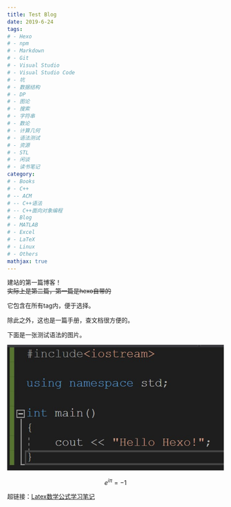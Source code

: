 ```yaml
---
title: Test Blog
date: 2019-6-24
tags: 
# - Hexo
# - npm
# - Markdown
# - Git
# - Visual Studio
# - Visual Studio Code
# - 坑
# - 数据结构
# - DP
# - 图论
# - 搜索
# - 字符串
# - 数论
# - 计算几何
# - 语法测试
# - 资源
# - STL
# - 闲谈
# - 读书笔记
category: 
# - Books
# - C++
# -- ACM
# -- C++语法
# -- C++面向对象编程
# - Blog
# - MATLAB
# - Excel
# - LaTeX
# - Linux
# - Others
mathjax: true
---
```


建站的第一篇博客！  
~~实际上是第二篇，第一篇是hexo自带的~~

它包含在所有tag内，便于选择。

除此之外，这也是一篇手册，查文档很方便的。

下面是一张测试语法的图片。

![hello_hexo](hello_hexo.jpg)

$$e^{i\pi}=-1$$

超链接：[Latex数学公式学习笔记](../LaTeX/LaTeX数学公式学习笔记)
